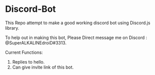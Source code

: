 # Discord-Bot
This Repo attempt to make a good working discord bot using Discord.js library.

To help out in making this bot, Please Direct message me on Discord : @SuperALKALINEdroiD#3313.


Current Functions:
1. Replies to hello.
2. Can give invite link of this bot.
